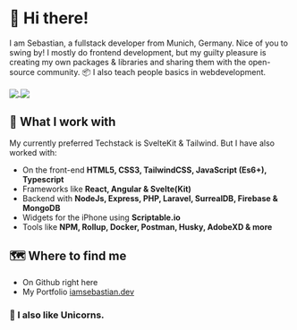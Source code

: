 <!-- @format -->

# 👋 Hi there!

I am Sebastian, a fullstack developer from Munich, Germany. Nice of you to swing by! I mostly do frontend development, but my guilty pleasure is creating my own packages & libraries and sharing them with the open-source community. 📦 I also teach people basics in webdevelopment.

<a href="https://github.com/anuraghazra/github-readme-stats">
  <img align="center" src="https://github-readme-stats.vercel.app/api?username=iamsebastiandev&show_icons=true&theme=onedark&hide=contribs" />
</a>
<a href="https://github.com/anuraghazra/convoychat">
  <img align="center" src="https://github-readme-stats.vercel.app/api/top-langs/?username=iamsebastiandev&show_icons=true&theme=onedark&layout=compact" />
</a>

## 🔧 What I work with

My currently preferred Techstack is SvelteKit & Tailwind. But I have also worked with:

-   On the front-end **HTML5, CSS3, TailwindCSS, JavaScript (Es6+), Typescript**
-   Frameworks like **React, Angular & Svelte(Kit)**
-   Backend with **NodeJs, Express, PHP, Laravel, SurrealDB, Firebase & MongoDB**
-   Widgets for the iPhone using **Scriptable.io**
-   Tools like **NPM, Rollup, Docker, Postman, Husky, AdobeXD & more**

## 🗺 Where to find me

-   On Github right here
-   My Portfolio [iamsebastian.dev](https://iamsebastian.dev)

### 🦄 I also like Unicorns.
